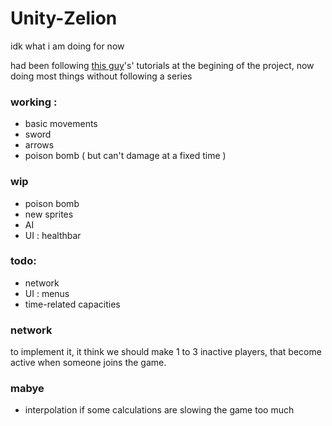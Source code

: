 # Unity-Zelion
idk what i am doing for now

had been following [this guy](https://www.youtube.com/@MisterTaftCreates/playlists)'s' tutorials at the begining of the project,
now doing most things without following a series


### working :
- basic movements
- sword
- arrows
- poison bomb ( but can't damage at a fixed time )

### wip
- poison bomb
- new sprites
- AI
- UI : healthbar

### todo:
- network
- UI : menus
- time-related capacities

### network
to implement it, it think we should make 1 to 3 inactive players, that become active when someone joins the game.

### mabye
- interpolation if some calculations are slowing the game too much
